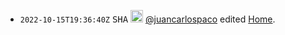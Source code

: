 
- <code>2022-10-15T19:36:40Z</code>	<kbd title='f4a2797373d58e65a5c3cae273b032e3ca89475d'>SHA</kbd>	<img src='https://avatars.githubusercontent.com/u/1189414?v=4' width=20 height=20 /> [@juancarlospaco](https://github.com/juancarlospaco 'juancarlospaco') edited [Home](https://github.com/juancarlospaco/cpython/wiki/Home 'Home').
